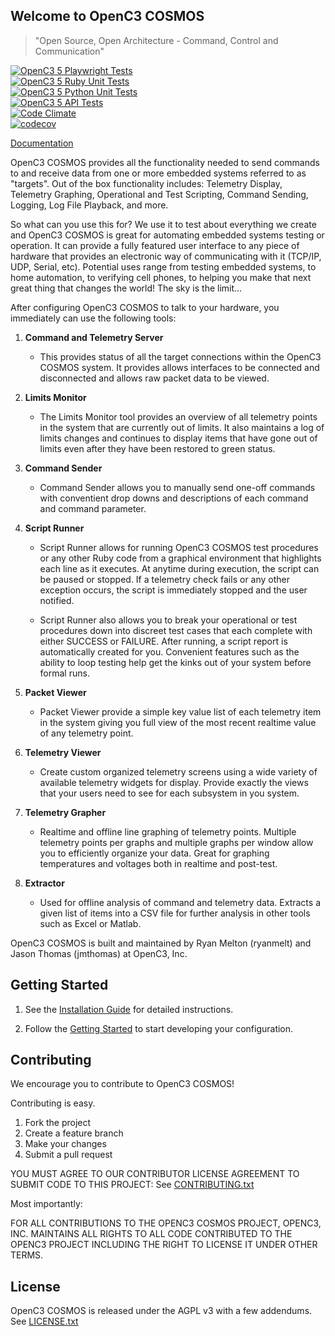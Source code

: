 ## Welcome to OpenC3 COSMOS

> "Open Source, Open Architecture - Command, Control and Communication"

[![OpenC3 5 Playwright Tests](https://github.com/OpenC3/cosmos/actions/workflows/playwright.yml/badge.svg)](https://github.com/OpenC3/cosmos/actions/workflows/playwright.yml)<br/>
[![OpenC3 5 Ruby Unit Tests](https://github.com/OpenC3/cosmos/actions/workflows/ruby_unit_tests.yml/badge.svg)](https://github.com/OpenC3/cosmos/actions/workflows/ruby_unit_tests.yml)<br/>
[![OpenC3 5 Python Unit Tests](https://github.com/OpenC3/cosmos/actions/workflows/python_unit_tests.yml/badge.svg)](https://github.com/OpenC3/cosmos/actions/workflows/python_unit_tests.yml)<br/>
[![OpenC3 5 API Tests](https://github.com/OpenC3/cosmos/actions/workflows/api_tests.yml/badge.svg)](https://github.com/OpenC3/cosmos/actions/workflows/api_tests.yml)<br/>
[![Code Climate](https://codeclimate.com/github/OpenC3/cosmos/badges/gpa.svg)](https://codeclimate.com/github/OpenC3/cosmos)<br/>
[![codecov](https://codecov.io/gh/OpenC3/cosmos/branch/master/graph/badge.svg?token=arrpMGT2RR)](https://codecov.io/gh/OpenC3/cosmos)

[Documentation](https://openc3.com)

OpenC3 COSMOS provides all the functionality needed to send commands to and receive data from one or more embedded systems referred to as "targets". Out of the box functionality includes: Telemetry Display, Telemetry Graphing, Operational and Test Scripting, Command Sending, Logging, Log File Playback, and more.

So what can you use this for? We use it to test about everything we create and OpenC3 COSMOS is great for automating embedded systems testing or operation. It can provide a fully featured user interface to any piece of hardware that provides an electronic way of communicating with it (TCP/IP, UDP, Serial, etc). Potential uses range from testing embedded systems, to home automation, to verifying cell phones, to helping you make that next great thing that changes the world! The sky is the limit...

After configuring OpenC3 COSMOS to talk to your hardware, you immediately can use the following tools:

1. **Command and Telemetry Server**

   - This provides status of all the target connections within the OpenC3 COSMOS system. It provides allows interfaces to be connected and disconnected and allows raw packet data to be viewed.

1. **Limits Monitor**

   - The Limits Monitor tool provides an overview of all telemetry points in the system that are currently out of limits. It also maintains a log of limits changes and continues to display items that have gone out of limits even after they have been restored to green status.

1. **Command Sender**

   - Command Sender allows you to manually send one-off commands with conventient drop downs and descriptions of each command and command parameter.

1. **Script Runner**

   - Script Runner allows for running OpenC3 COSMOS test procedures or any other Ruby code from a graphical environment that highlights each line as it executes. At anytime during execution, the script can be paused or stopped. If a telemetry check fails or any other exception occurs, the script is immediately stopped and the user notified.

   - Script Runner also allows you to break your operational or test procedures down into discreet test cases that each complete with either SUCCESS or FAILURE. After running, a script report is automatically created for you. Convenient features such as the ability to loop testing help get the kinks out of your system before formal runs.

1. **Packet Viewer**

   - Packet Viewer provide a simple key value list of each telemetry item in the system giving you full view of the most recent realtime value of any telemetry point.

1. **Telemetry Viewer**

   - Create custom organized telemetry screens using a wide variety of available telemetry widgets for display. Provide exactly the views that your users need to see for each subsystem in you system.

1. **Telemetry Grapher**

   - Realtime and offline line graphing of telemetry points. Multiple telemetry points per graphs and multiple graphs per window allow you to efficiently organize your data. Great for graphing temperatures and voltages both in realtime and post-test.

1. **Extractor**

   - Used for offline analysis of command and telemetry data. Extracts a given list of items into a CSV file for further analysis in other tools such as Excel or Matlab.

OpenC3 COSMOS is built and maintained by Ryan Melton (ryanmelt) and Jason Thomas (jmthomas) at OpenC3, Inc.

## Getting Started

1.  See the [Installation Guide](https://openc3.com/docs/v5/installation) for detailed instructions.

1.  Follow the [Getting Started](https://openc3.com/docs/v5/gettingstarted) to start developing your configuration.

## Contributing

We encourage you to contribute to OpenC3 COSMOS!

Contributing is easy.

1. Fork the project
2. Create a feature branch
3. Make your changes
4. Submit a pull request

YOU MUST AGREE TO OUR CONTRIBUTOR LICENSE AGREEMENT TO SUBMIT CODE TO THIS PROJECT: See [CONTRIBUTING.txt](CONTRIBUTING.txt)

Most importantly:

FOR ALL CONTRIBUTIONS TO THE OPENC3 COSMOS PROJECT, OPENC3, INC. MAINTAINS ALL RIGHTS TO ALL CODE CONTRIBUTED TO THE OPENC3 PROJECT INCLUDING THE RIGHT TO LICENSE IT UNDER OTHER TERMS.

## License

OpenC3 COSMOS is released under the AGPL v3 with a few addendums. See [LICENSE.txt](LICENSE.txt)
